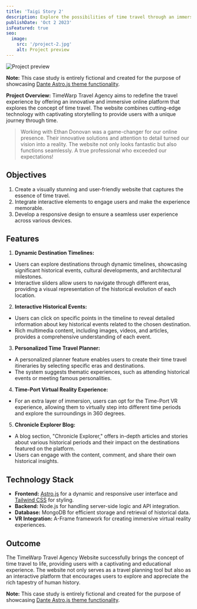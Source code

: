 ```yaml
---
title: 'Taigi Story 2'
description: Explore the possibilities of time travel through an immersive website for a fictional travel agency, complete with dynamic destination timelines and interactive historical events.
publishDate: 'Oct 2 2023'
isFeatured: true
seo:
  image:
    src: '/project-2.jpg'
    alt: Project preview
---
```


![Project preview](/project-2.jpg)

**Note:** This case study is entirely fictional and created for the purpose of showcasing [Dante Astro.js theme functionality](https://justgoodui.com/astro-themes/dante/).

**Project Overview:**
TimeWarp Travel Agency aims to redefine the travel experience by offering an innovative and immersive online platform that explores the concept of time travel. The website combines cutting-edge technology with captivating storytelling to provide users with a unique journey through time.

> Working with Ethan Donovan was a game-changer for our online presence. Their innovative solutions and attention to detail turned our vision into a reality. The website not only looks fantastic but also functions seamlessly. A true professional who exceeded our expectations!

## Objectives

1. Create a visually stunning and user-friendly website that captures the essence of time travel.
2. Integrate interactive elements to engage users and make the experience memorable.
3. Develop a responsive design to ensure a seamless user experience across various devices.

## Features

1. **Dynamic Destination Timelines:**

- Users can explore destinations through dynamic timelines, showcasing significant historical events, cultural developments, and architectural milestones.
- Interactive sliders allow users to navigate through different eras, providing a visual representation of the historical evolution of each location.

2. **Interactive Historical Events:**

- Users can click on specific points in the timeline to reveal detailed information about key historical events related to the chosen destination.
- Rich multimedia content, including images, videos, and articles, provides a comprehensive understanding of each event.

3. **Personalized Time Travel Planner:**

- A personalized planner feature enables users to create their time travel itineraries by selecting specific eras and destinations.
- The system suggests thematic experiences, such as attending historical events or meeting famous personalities.

4. **Time-Port Virtual Reality Experience:**

- For an extra layer of immersion, users can opt for the Time-Port VR experience, allowing them to virtually step into different time periods and explore the surroundings in 360 degrees.

5. **Chronicle Explorer Blog:**

- A blog section, "Chronicle Explorer," offers in-depth articles and stories about various historical periods and their impact on the destinations featured on the platform.
- Users can engage with the content, comment, and share their own historical insights.

## Technology Stack

- **Frontend:** [Astro.js](https://astro.build/) for a dynamic and responsive user interface and [Tailwind CSS](https://tailwindcss.com/) for styling.
- **Backend:** Node.js for handling server-side logic and API integration.
- **Database:** MongoDB for efficient storage and retrieval of historical data.
- **VR Integration:** A-Frame framework for creating immersive virtual reality experiences.

## Outcome

The TimeWarp Travel Agency Website successfully brings the concept of time travel to life, providing users with a captivating and educational experience. The website not only serves as a travel planning tool but also as an interactive platform that encourages users to explore and appreciate the rich tapestry of human history.

**Note:** This case study is entirely fictional and created for the purpose of showcasing [Dante Astro.js theme functionality](https://justgoodui.com/astro-themes/dante/).
